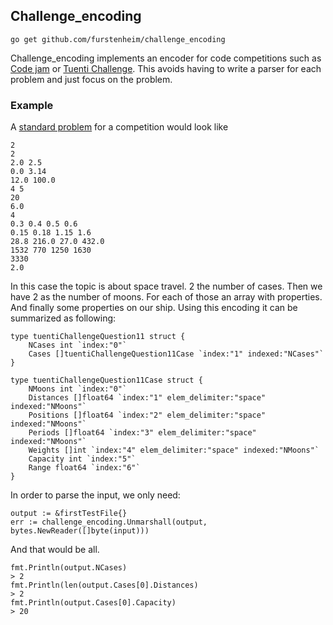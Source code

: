 ## Challenge_encoding

    go get github.com/furstenheim/challenge_encoding
    
Challenge_encoding implements an encoder for code competitions such as [Code jam](https://codingcompetitions.withgoogle.com/codejam) or [Tuenti Challenge](https://contest.tuenti.net/). This avoids having to write a parser for each problem and just focus on the problem.

### Example

A [standard problem](https://contest.tuenti.net/resources/2019/Question_11.html) for a competition would look like 

    2
    2
    2.0 2.5
    0.0 3.14
    12.0 100.0
    4 5
    20
    6.0
    4
    0.3 0.4 0.5 0.6
    0.15 0.18 1.15 1.6
    28.8 216.0 27.0 432.0
    1532 770 1250 1630
    3330
    2.0

In this case the topic is about space travel. 2 the number of cases. Then we have 2 as the number of moons. For each of those an array with properties. And finally some properties on our ship. Using this encoding it can be summarized as following:

    type tuentiChallengeQuestion11 struct {
        NCases int `index:"0"`
        Cases []tuentiChallengeQuestion11Case `index:"1" indexed:"NCases"`
    }
    
    type tuentiChallengeQuestion11Case struct {
        NMoons int `index:"0"`
        Distances []float64 `index:"1" elem_delimiter:"space" indexed:"NMoons"`
        Positions []float64 `index:"2" elem_delimiter:"space" indexed:"NMoons"`
        Periods []float64 `index:"3" elem_delimiter:"space" indexed:"NMoons"`
        Weights []int `index:"4" elem_delimiter:"space" indexed:"NMoons"`
        Capacity int `index:"5"`
        Range float64 `index:"6"`
    }
    
 In order to parse the input, we only need:
 
    output := &firstTestFile{}
	err := challenge_encoding.Unmarshall(output, bytes.NewReader([]byte(input)))
	

And that would be all.

    fmt.Println(output.NCases)
	> 2
	fmt.Println(len(output.Cases[0].Distances)
	> 2
	fmt.Println(output.Cases[0].Capacity)
	> 20
